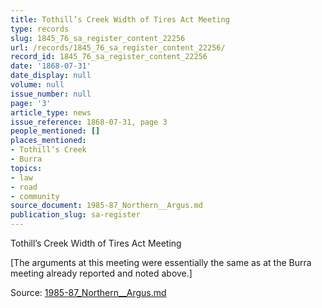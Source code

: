 ```yaml
---
title: Tothill’s Creek Width of Tires Act Meeting
type: records
slug: 1845_76_sa_register_content_22256
url: /records/1845_76_sa_register_content_22256/
record_id: 1845_76_sa_register_content_22256
date: '1868-07-31'
date_display: null
volume: null
issue_number: null
page: '3'
article_type: news
issue_reference: 1868-07-31, page 3
people_mentioned: []
places_mentioned:
- Tothill’s Creek
- Burra
topics:
- law
- road
- community
source_document: 1985-87_Northern__Argus.md
publication_slug: sa-register
---
```


Tothill’s Creek Width of Tires Act Meeting

[The arguments at this meeting were essentially the same as at the Burra meeting already reported and noted above.]

Source: [1985-87_Northern__Argus.md](/downloads/markdown/1985-87_Northern__Argus.md)
